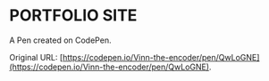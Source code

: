 # PORTFOLIO SITE

A Pen created on CodePen.

Original URL: [https://codepen.io/Vinn-the-encoder/pen/QwLoGNE](https://codepen.io/Vinn-the-encoder/pen/QwLoGNE).

